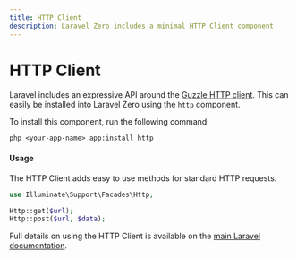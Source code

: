 ```yaml
---
title: HTTP Client
description: Laravel Zero includes a minimal HTTP Client component
---
```


# HTTP Client

Laravel includes an expressive API around the [Guzzle HTTP client](https://github.com/guzzle/guzzle).
This can easily be installed into Laravel Zero using the `http` component.

To install this component, run the following command:

```shell
php <your-app-name> app:install http
```

<a name="usage"></a>
#### Usage

The HTTP Client adds easy to use methods for standard HTTP requests.

```php
use Illuminate\Support\Facades\Http;

Http::get($url);
Http::post($url, $data);
```

Full details on using the HTTP Client is available on the [main Laravel documentation](https://laravel.com/docs/http-client).
